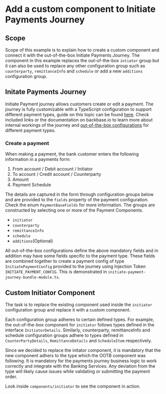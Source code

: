 # Add a custom component to Initiate Payments Journey

## Scope

Scope of this example is to explain how to create a custom component and connect it with the out-of-the-box Initiate Payments Journey. The component in this example replaces the out-of-the-box `intiator` group but it can also be used to replace any other configuration group such as `counterparty`, `remittanceInfo` and `schedule` or add a new `additions` configuration group.

## Initate Payments Journey

Initiate Payment journey allows customers create or edit a payment. The journey is fully customizable with a TypeScript configuration to support different payment types, guide on this topic can be found [here](https://community.backbase.com/documentation/Business-Apps-USA/latest/configure_initiate_payment_journey). Check included links or the documentation on backbase.io to learn more about internal workings of the journey and [out-of-the-box configurations](https://community.backbase.com/documentation/Business-Apps-USA/latest/initiate_payment_web_journey) for different payment types.

### Create a payment

When making a payment, the bank customer enters the following information in a payments form:

1. From account / Debit account / Initiator
2. To account / Credit account / Counterparty
3. Amount
4. Payment Schedule

The details are captured in the form through configuration groups below and are provided to the `fields` property of the payment configuration. Check the enum `PaymentBaseFields` for more information. The groups are constructed by selecting one or more of the Payment Components.

- `initiator`
- `counterparty`
- `remittanceInfo`
- `schedule`
- `additions`(Optional)

All out-of-the-box configurations define the above mandatory fields and in addition may have some fields specific to the payment type. These fields are combined together to create a payment config of type `InitiatePaymentConfig` provided to the journey using Injection Token `INITIATE_PAYMENT_CONFIG`. This is demonstrated in `initiate-payment-journey-bundle-module.ts`.

## Custom Initiator Component

The task is to replace the existing component used inside the `initiator` configuration group and replace it with a custom component.

Each configuration group adheres to certain defined types. For example, the out-of-the-box component for `initiator` follows types defined in the interface `InitiatorDetails`. Similarly, counterparty, remittanceInfo and schedule configuration groups adhere to types defined in `CounterPartyDetails`, `RemittanceDetails` and `ScheduleItem` respectively.

Since we decided to replace the initator component, it is mandatory that the new component adhers to the type which the OOTB component was following. It is mandatory for the payments journey business logic to work correctly and integrate with the Banking Services. Any deviation from the type will likely cause issues while validating or submitting the payment order.

Look inside `components/initiator` to see the component in action.